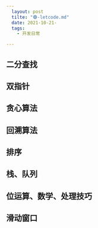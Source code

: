 ```yaml
---
  layout: post
  tilte: "🟢-letcode.md"
  date: 2021-10-21-
  tags: 
    - 开发日常

---
```


## 二分查找


## 双指针


## 贪心算法

## 回溯算法

## 排序

## 栈、队列

## 位运算、数学、处理技巧

## 滑动窗口
